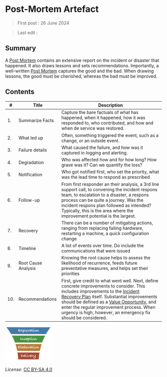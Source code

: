 # Post-Mortem Artefact

> First post : 26 June 2024

> Last edit : 

## Summary
A [Post Mortem][pm] contains an extensive report on the incident or disaster that happened. It also draws lessons and sets recommendations. Importantly, a well-written [Post Mortem][pm] captures the good and the bad. When drawing lessons, the good must be cherished, whereas the bad must be improved.
## Contents
| # | Title | Description |
|-|-|-|
| 1. | Summarize Facts | Capture the bare factuals of what has happened, when it happened, how it was responded to, who contributed, and how and when de service was restored. |
| 2. | What led up | Often, something triggered the event, such as a change, or an outside event. 
| 3. | Failure details | What caused the failure, and how was it captured in logging and alerting. |
| 4. | Degradation | Who was affected how and for how long? How grave was it? Can we quantify the loss? |
| 5. | Notification | Who got notified first, who set the priority, what was the lead time to respond as prescribed | 
| 6. | Follow-up | From first responder an their analysis, a 3rd line support call, to convening the incident respons team, to escalation to a disaster, a respons process can be quite a journey. Was the incident respons plan followed as intended? Typically, this is the area where the improvement potential is the largest. | 
| 7. | Recovery | There can be a number of mitigating actions, ranging from replacing failing hardware, restarting a machine, a quick configuration change |
| 8. | Timeline | A list of events over time. Do include the communications that were issued |
| 9. | Root Cause Analysis | Knowing the root cause helps to assess the likelihood of recurrence,  feeds future preventative measures, and helps set their priorities |
| 10. | Recommendations | First, give credit to what went well. Next, define concrete improvements to consider. This includes improvements to the [Incident Recovery Plan](/Artefacts/sec-plan) itself. Substantial improvements should be defined as a [Value Opportunity](/Artefacts/val-oppo.md), and enter the regular improvement process. When urgency is high, however, an emergency fix should be considered. |

[<img src="/images/leanupLogo s.png" alt="drawing" class="center" width="150"/>](/Artefacts/overview.md)

*License*: [CC BY-SA 4.0](https://creativecommons.org/licenses/by-sa/4.0/deed.en)

[pm]: /Artefacts/post-mortem.md